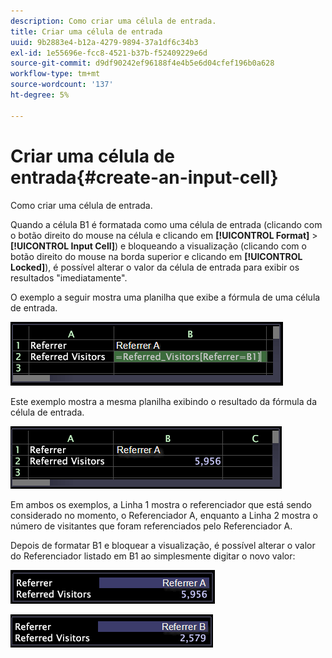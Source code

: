 ```yaml
---
description: Como criar uma célula de entrada.
title: Criar uma célula de entrada
uuid: 9b2883e4-b12a-4279-9894-37a1df6c34b3
exl-id: 1e55696e-fcc8-4521-b37b-f52409229e6d
source-git-commit: d9df90242ef96188f4e4b5e6d04cfef196b0a628
workflow-type: tm+mt
source-wordcount: '137'
ht-degree: 5%

---
```


# Criar uma célula de entrada{#create-an-input-cell}

Como criar uma célula de entrada.

Quando a célula B1 é formatada como uma célula de entrada (clicando com o botão direito do mouse na célula e clicando em **[!UICONTROL Format]** > **[!UICONTROL Input Cell]**) e bloqueando a visualização (clicando com o botão direito do mouse na borda superior e clicando em **[!UICONTROL Locked]**), é possível alterar o valor da célula de entrada para exibir os resultados &quot;imediatamente&quot;.

O exemplo a seguir mostra uma planilha que exibe a fórmula de uma célula de entrada.

![](assets/vis_Worksheet_InputCell_formula.png)

Este exemplo mostra a mesma planilha exibindo o resultado da fórmula da célula de entrada.

![](assets/vis_Worksheet_InputCell.png)

Em ambos os exemplos, a Linha 1 mostra o referenciador que está sendo considerado no momento, o Referenciador A, enquanto a Linha 2 mostra o número de visitantes que foram referenciados pelo Referenciador A.

Depois de formatar B1 e bloquear a visualização, é possível alterar o valor do Referenciador listado em B1 ao simplesmente digitar o novo valor:

![](assets/vis_Worksheet_InputCell_locked.png)

![](assets/vis_Worksheet_InputCell_locked_changed.png)

